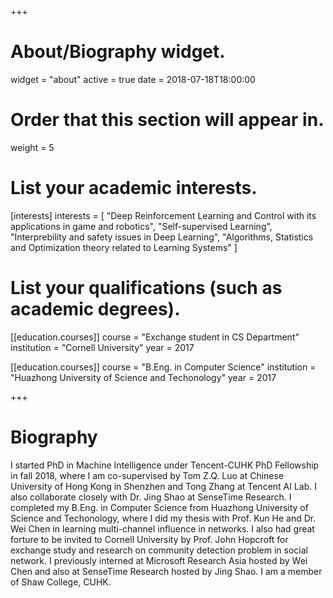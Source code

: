 +++
# About/Biography widget.
widget = "about"
active = true
date = 2018-07-18T18:00:00

# Order that this section will appear in.
weight = 5

# List your academic interests.
[interests]
  interests = [
    "Deep Reinforcement Learning and Control with its applications in game and robotics",
    "Self-supervised Learning",
    "Interprebility and safety issues in Deep Learning",
    "Algorithms, Statistics and Optimization theory related to Learning Systems"
  ]

# List your qualifications (such as academic degrees).
[[education.courses]]
  course = "Exchange student in CS Department"
  institution = "Cornell University"
  year = 2017

[[education.courses]]
  course = "B.Eng. in Computer Science"
  institution = "Huazhong University of Science and Techonology"
  year = 2017
 
+++

# Biography

I started PhD in Machine Intelligence under Tencent-CUHK PhD Fellowship in fall 2018,
where I am co-supervised by Tom Z.Q. Luo at Chinese University of Hong Kong in Shenzhen
and Tong Zhang at Tencent AI Lab.
I also collaborate closely with Dr. Jing Shao at SenseTime Research.
I completed my B.Eng. in Computer Science from Huazhong University of Science and Techonology,
where I did my thesis with Prof. Kun He and Dr. Wei Chen in learning multi-channel influence in networks.
I also had great forture to be invited to Cornell University by Prof. John Hopcroft for exchange study and research on community detection problem in social network.
I previously interned at Microsoft Research Asia hosted by Wei Chen and also at SenseTime Research hosted by Jing Shao.
I am a member of Shaw College, CUHK.